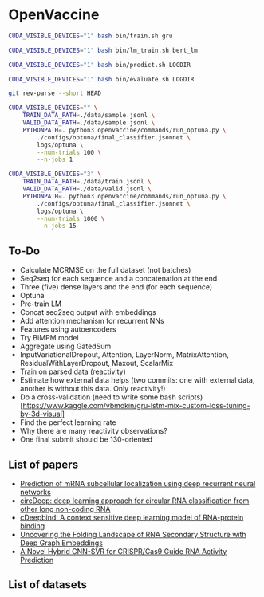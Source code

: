 # OpenVaccine


```bash
CUDA_VISIBLE_DEVICES="1" bash bin/train.sh gru
```

```bash
CUDA_VISIBLE_DEVICES="1" bash bin/lm_train.sh bert_lm
```

```bash
CUDA_VISIBLE_DEVICES="1" bash bin/predict.sh LOGDIR
```

```bash
CUDA_VISIBLE_DEVICES="1" bash bin/evaluate.sh LOGDIR
```

```bash
git rev-parse --short HEAD
```


```bash
CUDA_VISIBLE_DEVICES="" \
    TRAIN_DATA_PATH=./data/sample.jsonl \
    VALID_DATA_PATH=./data/sample.jsonl \
    PYTHONPATH=. python3 openvaccine/commands/run_optuna.py \
        ./configs/optuna/final_classifier.jsonnet \
        logs/optuna \
        --num-trials 100 \
        --n-jobs 1
```


```bash
CUDA_VISIBLE_DEVICES="3" \
    TRAIN_DATA_PATH=./data/train.jsonl \
    VALID_DATA_PATH=./data/valid.jsonl \
    PYTHONPATH=. python3 openvaccine/commands/run_optuna.py \
        ./configs/optuna/final_classifier.jsonnet \
        logs/optuna \
        --num-trials 1000 \
        --n-jobs 15
```

## To-Do

* Calculate MCRMSE on the full dataset (not batches)
* Seq2seq for each sequence and a concatenation at the end
* Three (five) dense layers and the end (for each sequence)
* Optuna
* Pre-train LM
* Concat seq2seq output with embeddings
* Add attention mechanism for recurrent NNs
* Features using autoencoders
* Try BiMPM model
* Aggregate using GatedSum
* InputVariationalDropout, Attention, LayerNorm, MatrixAttention, ResidualWithLayerDropout, Maxout, ScalarMix
* Train on parsed data (reactivity)
* Estimate how external data helps 
(two commits: one with external data, another is without this data. Only reactivity!)
* Do a cross-validation (need to write some bash scripts) [https://www.kaggle.com/vbmokin/gru-lstm-mix-custom-loss-tuning-by-3d-visual]
* Find the perfect learning rate
* Why there are many reactivity observations?
* One final submit should be 130-oriented



## List of papers

* [Prediction of mRNA subcellular localization using deep recurrent neural networks](https://watermark.silverchair.com/btz337.pdf?token=AQECAHi208BE49Ooan9kkhW_Ercy7Dm3ZL_9Cf3qfKAc485ysgAAAsEwggK9BgkqhkiG9w0BBwagggKuMIICqgIBADCCAqMGCSqGSIb3DQEHATAeBglghkgBZQMEAS4wEQQMGqPSeLcY2Yi5luhHAgEQgIICdC8mFPy9EjTmY8QGolpAosWne9lqhWeheUIPLC5wt5ZaTj_FVegdjozlXfWTjoWayufwhlSBS9H6AAiITHeVWxVcNw3aZwJOFYhx9OlZBNHEoDxKRTdqkGWU6_iiletT1mLq5yi7EPTnuGKIC8aPo2mdISUoWzleIFLe4Y6QN6Z4VBtdREnngzkmDajdSaon6VEag-PKSH8R_Ggx9L7PYN57aZUUtyUAX8EvS7i1_L4zo253R1ePddsZnnJ8xykBjF5Yv1Mit9UbDXgXFWwNrQmWHejq_4sDFXg24ohUINi1yNlGqKZK0GHfPWIMLyR9mwfQZUw1hEzIKXRTnxEyweOgtX1c6RhobjpHkFcc2A6BM7ilcoFg2C7o_Op-4R6YhZUhn57Z2jmHfiVxWcgPk4bw5KOmO0W6fPgLaKgYxtcdl8kAztISt0ZeIYHB1sq2gfmbr8zNogFvQQKxClElLDu8firD3_9JP9-ranqeSIgj4SSbgBSZYE-UeDmAe5USWob4nb0XdYbE_uzw6eoL9dSw14_0oiVYVyLyDuDZrJ7ZdI7wkfcNZPzOzrgdad_upUOh7SRW4939XzIiCFzxDfuanEtIrKABRXbSUnuuzSltti81i0iTe6xgECcP_fYb34ShEbNZMZbvXtBMiLsf1HfTCYbD7VRNzvx0l6NC3sazyGDIUVUcqMDYzEVt-yvRoZ-J3lyZKHXrMap_o1w8M_OxIwi1WJ39g4tRPbCib5CxTJtv4gaOkdGymmDIohgxf2DxcqOClht-HRHMQsmuNFS6cswsCkv12TMkfQtZ2lcOhueTmdRFeKtTK8CvFzujRFy-UN4)
* [circDeep: deep learning approach for
circular RNA classification from other
long non-coding RNA](https://watermark.silverchair.com/btz537.pdf?token=AQECAHi208BE49Ooan9kkhW_Ercy7Dm3ZL_9Cf3qfKAc485ysgAAAr0wggK5BgkqhkiG9w0BBwagggKqMIICpgIBADCCAp8GCSqGSIb3DQEHATAeBglghkgBZQMEAS4wEQQMnkyj0NDZpP_NdO_wAgEQgIICcIleXKWdemFS5DzDYLNbJ4dwIWGoV4mh9bIq37ZtQ-lHt3IaRdIyayY6iKKJnjjvkFUQ37iqB4htlcTzaOs7npgwTDxg3Q51IPO2O3COPf5MdgXzx7ria-3CApBnJPI7hk4tBeLqfh6WCL2BQkWPKAbqNfVB5MvY4kyIEAK2_VwUnO9h5wT_kD3gQxNIiyX2f-oluFyjoajf8Fd4MSQj0kLcLPOUnJAT_DxaC4_ZypmCi-kJUjpbNtyil1HA-LRzZm8e3FO5d3acaYaDsYcJ92hPFi-uiWL3oSQ-8keTWWjT1VjO6zBS2v_yoXRIlbF6plfTFafcDou5iI2nZB672HAxcusLNZTD8rAXURnnGGKe2ow98qV4kGcXtaPmjQxcB84ilNQwHoIUp5ZFyuLoFCj2ovq8hwPVPGsaL4nbaPI9jQ_o6PB2Aoe9GCbk4g9MgH329GKf8aYuYUicRRtYtwQI6HAKFwvjcmgXkytfFu2Q4mX0ENDQGgVmpi_7FWKAFY9QdoHkj2S_IsGQ88URxFKPRLyAbbtEGWCOjT1xQtS4hhkIGbBqr57hs7sB9_yCoofS4re14KHxLhLCDGUa0CR8mu8rqnA4HVvypnM4XmU1t0Qm4sOencljSAMm2Rjmzl5SyyDI6TQvqSUIWPFvOIgdrRboQvZY6aXi8y6fZf_-ntCldsZwLOhXz0j4ez0AJb7IJkdTS7LclWGV088XiwBH3cOhZdNt5QAxXQ4llSqkvls1HALLczL7drjy3pfwGvZ5M10zV4kacdOYVsii5R7F1u1D9NYtYiMILXKj6qYBlcWTJcXLdFu6rgOpW3i1oA)
* [cDeepbind: A context sensitive deep learning
model of RNA-protein binding](https://www.biorxiv.org/content/10.1101/345140v1.full.pdf)
* [Uncovering the Folding Landscape of RNA
Secondary Structure with Deep Graph Embeddings](https://arxiv.org/pdf/2006.06885.pdf)
* [A Novel Hybrid CNN-SVR for CRISPR/Cas9 Guide RNA Activity Prediction](https://www.frontiersin.org/articles/10.3389/fgene.2019.01303/full)

## List of datasets

